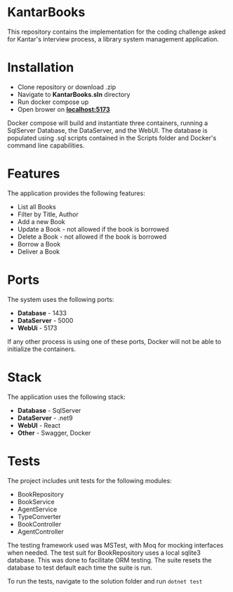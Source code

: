 # KantarBooks

This repository contains the implementation for the coding challenge asked for Kantar's interview process, a library system management application.

# Installation
* Clone repository or download .zip
* Navigate to **KantarBooks.sln** directory
* Run docker compose up
* Open brower on [**localhost:5173**](http://localhost:5173)

Docker compose will build and instantiate three containers, running a SqlServer Database, the DataServer, and the WebUI.
The database is populated using .sql scripts contained in the Scripts folder and Docker's command line capabilities.

# Features
The application provides the following features:
* List all Books
* Filter by Title, Author
* Add a new Book
* Update a Book - not allowed if the book is borrowed
* Delete a Book - not allowed if the book is borrowed
* Borrow a Book
* Deliver a Book

# Ports
The system uses the following ports:
* **Database** - 1433
* **DataServer** - 5000
* **WebUi** - 5173

If any other process is using one of these ports, Docker will not be able to initialize the containers.

# Stack
The application uses the following stack:
* **Database** - SqlServer
* **DataServer** - .net9
* **WebUI** - React
* **Other** - Swagger, Docker

# Tests
The project includes unit tests for the following modules:
* BookRepository
* BookService
* AgentService
* TypeConverter
* BookController
* AgentController

The testing framework used was MSTest, with Moq for mocking interfaces when needed.
The test suit for BookRepository uses a local sqlite3 database. This was done to facilitate ORM testing. The suite resets the database to test default each time the suite is run.

To run the tests, navigate to the solution folder and run `dotnet test`
